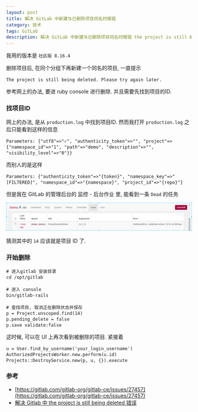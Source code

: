 ```yaml
---
layout: post
title: 解决 GitLab 中新建与已删除项目同名时报错
category: 技术
tags: GitLab
description: 解决 GitLab 中新建与已删除项目同名时报错 the project is still being deleted
---
```


我用的版本是 `社区版 8.16.4`

删除项目后, 在同个分组下再新建一个同名的项目, 一直提示
```
The project is still being deleted. Please try again later.
```

参考网上的办法, 要进 ruby console 进行删除. 并且需要先找到项目的ID.

### 找项目ID
网上的办法, 是从 `production.log` 中找到项目ID. 然而我打开 `production.log` 之后只能看到这样的信息
```
Parameters: {"utf8"=>"✓", "authenticity_token"=>"", "project"=>{"namespace_id"=>"1", "path"=>"demo", "description"=>"", "visibility_level"=>"0"}}
```
而别人的是这样
```
Parameters: {"authenticity_token"=>"{token}", "namespace_key"=>"[FILTERED]", "namespace_id"=>"{namespace}", "project_id"=>"{repo}"}
```

但是我在 GitLab 的管理后台的 监控 - 后台作业 里, 能看到一条 `Dead` 的任务

![Dead Job](/assets/img/DeepinScrot-0059.png)

猜测其中的 `14` 应该就是项目 ID 了.

### 开始删除
```
# 进入gitlab 安装目录
cd /opt/gitlab

# 进入 console
bin/gitlab-rails

# 查找项目, 取消正在删除状态并保存
p = Project.unscoped.find(14)
p.pending_delete = false
p.save validate:false
```

这时候, 可以在 UI 上再次看到被删除的项目. 紧接着

```
u = User.find_by_username('your_login_username')
AuthorizedProjectsWorker.new.perform(u.id)
Projects::DestroyService.new(p, u, {}).execute
```

### 参考
* [https://gitlab.com/gitlab-org/gitlab-ce/issues/27457](https://gitlab.com/gitlab-org/gitlab-ce/issues/27457)
* [解决 Gitlab 中 the project is still being deleted 错误](https://www.himysql.com/post/resovling-the-project-is-still-being-deleted-in-gitlab/)
